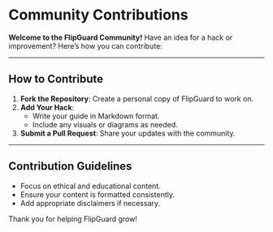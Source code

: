 # Community Contributions

**Welcome to the FlipGuard Community!** Have an idea for a hack or improvement? Here’s how you can contribute:

---

## How to Contribute
1. **Fork the Repository**: Create a personal copy of FlipGuard to work on.
2. **Add Your Hack**:
   - Write your guide in Markdown format.
   - Include any visuals or diagrams as needed.
3. **Submit a Pull Request**: Share your updates with the community.

---

## Contribution Guidelines
- Focus on ethical and educational content.
- Ensure your content is formatted consistently.
- Add appropriate disclaimers if necessary.

Thank you for helping FlipGuard grow!